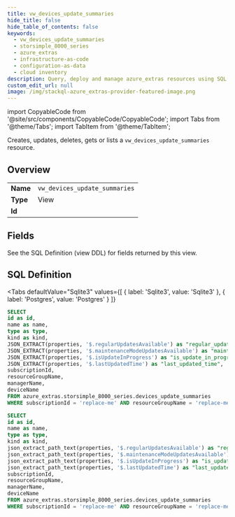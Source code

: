 ```yaml
--- 
title: vw_devices_update_summaries
hide_title: false
hide_table_of_contents: false
keywords:
  - vw_devices_update_summaries
  - storsimple_8000_series
  - azure_extras
  - infrastructure-as-code
  - configuration-as-data
  - cloud inventory
description: Query, deploy and manage azure_extras resources using SQL
custom_edit_url: null
image: /img/stackql-azure_extras-provider-featured-image.png
---
```


import CopyableCode from '@site/src/components/CopyableCode/CopyableCode';
import Tabs from '@theme/Tabs';
import TabItem from '@theme/TabItem';

Creates, updates, deletes, gets or lists a <code>vw_devices_update_summaries</code> resource.

## Overview
<table><tbody>
<tr><td><b>Name</b></td><td><code>vw_devices_update_summaries</code></td></tr>
<tr><td><b>Type</b></td><td>View</td></tr>
<tr><td><b>Id</b></td><td><CopyableCode code="azure_extras.storsimple_8000_series.vw_devices_update_summaries" /></td></tr>
</tbody></table>

## Fields

See the SQL Definition (view DDL) for fields returned by this view.

## SQL Definition

<Tabs
defaultValue="Sqlite3"
values={[
{ label: 'Sqlite3', value: 'Sqlite3' },
{ label: 'Postgres', value: 'Postgres' }
]}
>
<TabItem value="Sqlite3">

```sql
SELECT
id as id,
name as name,
type as type,
kind as kind,
JSON_EXTRACT(properties, '$.regularUpdatesAvailable') as "regular_updates_available",
JSON_EXTRACT(properties, '$.maintenanceModeUpdatesAvailable') as "maintenance_mode_updates_available",
JSON_EXTRACT(properties, '$.isUpdateInProgress') as "is_update_in_progress",
JSON_EXTRACT(properties, '$.lastUpdatedTime') as "last_updated_time",
subscriptionId,
resourceGroupName,
managerName,
deviceName
FROM azure_extras.storsimple_8000_series.devices_update_summaries
WHERE subscriptionId = 'replace-me' AND resourceGroupName = 'replace-me' AND managerName = 'replace-me' AND deviceName = 'replace-me';
```

</TabItem>
<TabItem value="Postgres">

```sql
SELECT
id as id,
name as name,
type as type,
kind as kind,
json_extract_path_text(properties, '$.regularUpdatesAvailable') as "regular_updates_available",
json_extract_path_text(properties, '$.maintenanceModeUpdatesAvailable') as "maintenance_mode_updates_available",
json_extract_path_text(properties, '$.isUpdateInProgress') as "is_update_in_progress",
json_extract_path_text(properties, '$.lastUpdatedTime') as "last_updated_time",
subscriptionId,
resourceGroupName,
managerName,
deviceName
FROM azure_extras.storsimple_8000_series.devices_update_summaries
WHERE subscriptionId = 'replace-me' AND resourceGroupName = 'replace-me' AND managerName = 'replace-me' AND deviceName = 'replace-me';
```

</TabItem>
</Tabs>
